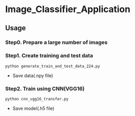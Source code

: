 # Image_Classifier_Application

## Usage

### Step0. Prepare a large number of images

### Step1. Create training and test data
```
python generate_train_and_test_data_224.py
```
- Save data(.npy file)

### Step2. Train using CNN(VGG16)
```
python cnn_vgg16_transfer.py
```
- Save model(.h5 file)